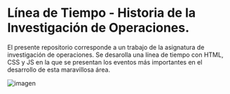 # Línea de Tiempo - Historia de la Investigación de Operaciones. 
El presente repositorio corresponde a un trabajo de la asignatura de investigación de operaciones. Se desarolla una línea de tiempo con HTML, CSS y JS en la que se presentan los eventos más importantes en el desarrollo de esta maravillosa área. 

![imagen](https://github.com/user-attachments/assets/6727610d-be85-4138-bd01-f30ce216f591)

